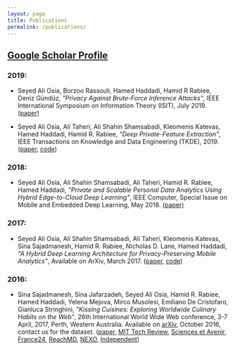 ```yaml
---
layout: page
title: Publications
permalink: /publications/
---
```


## [Google Scholar Profile](http://scholar.google.com/citations?user=Y8Zt1R4AAAAJ&hl=en&authuser=1&hl=en)


### 2019:

* Seyed Ali Osia, Borzoo Rassouli, Hamed Haddadi, Hamid R Rabiee, Deniz Gündüz, *"Privacy Against Brute-Force Inference Attacks"*, IEEE International Symposium on Information Theory (ISIT), July 2019. ([paper](https://arxiv.org/pdf/1902.00329))

* Seyed Ali Osia, Ali Taheri, Ali Shahin Shamsabadi, Kleomenis Katevas, Hamed Haddadi, Hamid R. Rabiee, *"Deep Private-Feature Extraction"*, IEEE Transactions on Knowledge and Data Engineering (TKDE), 2019. ([paper](https://ieeexplore.ieee.org/document/8515092), [code](https://github.com/aliosia/DPFE))

### 2018:

* Seyed Ali Osia, Ali Shahin Shamsabadi, Ali Taheri, Hamid R. Rabiee, Hamed Haddadi, *"Private and Scalable Personal Data Analytics Using Hybrid Edge-to-Cloud Deep Learning"*, IEEE Computer, Special Issue on Mobile and Embedded Deep Learning, May 2018. [(paper)](files/IEEE_Computer_2018.pdf)



### 2017:

*   Seyed Ali Osia, Ali Shahin Shamsabadi, Ali Taheri, Kleomenis Katevas, Sina Sajadmanesh, Hamid R. Rabiee, Nicholas D. Lane, Hamed Haddadi, *"A Hybrid Deep Learning Architecture for Privacy-Preserving Mobile Analytics"*, Available on ArXiv, March 2017\. ([paper](https://arxiv.org/abs/1703.02952), [code](https://github.com/aliosia/DeepPrivInf2017))


### 2016:

*   Sina Sajadmanesh, Sina Jafarzadeh, Seyed Ali Osia, Hamid R. Rabiee, Hamed Haddadi, Yelena Mejova, Mirco Musolesi, Emiliano De Cristofaro, Gianluca Stringhini, *"Kissing Cuisines: Exploring Worldwide Culinary Habits on the Web"*, 26th International World Wide Web conference, 3-7 April, 2017, Perth, Western Australia. Available on [arXiv](https://arxiv.org/abs/1610.08469v1), October 2016, contact us for the dataset. ([paper](https://haddadi.github.io/papers/www2017ingredients.pdf), [MIT Tech Review](https://www.technologyreview.com/s/602790/how-data-mining-reveals-the-worlds-healthiest-cuisines/?utm_campaign=add_this&utm_source=twitter&utm_medium=post), [Sciences et Avenir](http://www.sciencesetavenir.fr/high-tech/data/diversite-nutrition-les-cuisines-du-monde-analysees-par-les-big-data_108012), [France24](http://mashable.france24.com/styles/20161115-algorithme-cuisines-recherche-nutrition-ingredients), [ReachMD](https://reachmd.com/news/if-you-are-what-you-eat-regional-cuisines-have-a-major-impact-on-health/1306703/), [NEXO](https://www.nexojornal.com.br/expresso/2016/11/08/Qual-o-grau-de-diversidade-da-culin%C3%A1ria-dos-pa%C3%ADses), [Independent](https://www.indy100.com/article/healthy-diverse-top-healthiest-countries-cuisine-food-in-the-world-list-7412171))
